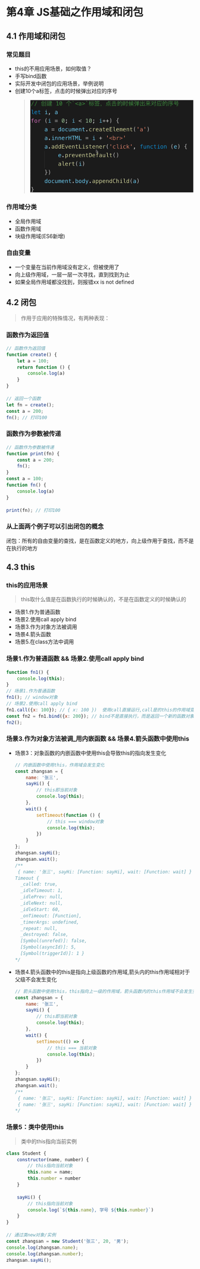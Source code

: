 # 第4章 JS基础之作用域和闭包

## 4.1 作用域和闭包

### 常见题目

+ this的不用应用场景，如何取值？
+ 手写bind函数
+ 实际开发中闭包的应用场景，举例说明
+ 创建10个a标签，点击的时候弹出对应的序号
  > ![4_1_创建10个a标签](images/4_1_创建10个a标签.png)

### 作用域分类

+ 全局作用域
+ 函数作用域
+ 块级作用域(ES6新增)

### 自由变量

+ 一个变量在当前作用域没有定义，但被使用了
+ 向上级作用域，一层一层一次寻找，直到找到为止
+ 如果全局作用域都没找到，则报错xx is not defined

## 4.2 闭包

> 作用于应用的特殊情况，有两种表现：

### 函数作为返回值

```javascript
// 函数作为返回值
function create() {
    let a = 100;
    return function () {
        console.log(a)
    }
}

// 返回一个函数
let fn = create();
const a = 200;
fn(); // 打印100
```

### 函数作为参数被传递

```javascript
// 函数作为参数被传递
function print(fn) {
    const a = 200;
    fn();
}
const a = 100;
function fn() {
    console.log(a)
}

print(fn); // 打印100
```

### 从上面两个例子可以引出闭包的概念

闭包：所有的自由变量的查找，是在函数定义的地方，向上级作用于查找，而不是在执行的地方

## 4.3 this

### this的应用场景

> this取什么值是在函数执行的时候确认的，不是在函数定义的时候确认的

+ 场景1.作为普通函数
+ 场景2.使用call apply bind
+ 场景3.作为对象方法被调用
+ 场景4.箭头函数
+ 场景5.在class方法中调用

### 场景1.作为普通函数 && 场景2.使用call apply bind

```javascript
function fn1() {
    console.log(this);
}
// 场景1.作为普通函数
fn1(); // window对象
// 场景2.使用call apply bind
fn1.call({x: 100}); // { x: 100 })  使用call直接运行,call是的this的作用域变了
const fn2 = fn1.bind({x: 200}); // bind不是直接执行，而是返回一个新的函数对象
fn2(); 
```

### 场景3.作为对象方法被调_用内嵌函数 && 场景4.箭头函数中使用this

+ 场景3：对象函数的内嵌函数中使用this会导致this的指向发生变化
  ```javascript
  // 内嵌函数中使用this，作用域会发生变化
  const zhangsan = {
      name: '张三',
      sayHi() {
          // this即当前对象
          console.log(this);
      },
      wait() {
          setTimeout(function () {
              // this === window对象
              console.log(this);
          })
      }
  };
  zhangsan.sayHi();
  zhangsan.wait();
  /**
   { name: '张三', sayHi: [Function: sayHi], wait: [Function: wait] }
  Timeout {
    _called: true,
    _idleTimeout: 1,
    _idlePrev: null,
    _idleNext: null,
    _idleStart: 60,
    _onTimeout: [Function],
    _timerArgs: undefined,
    _repeat: null,
    _destroyed: false,
    [Symbol(unrefed)]: false,
    [Symbol(asyncId)]: 5,
    [Symbol(triggerId)]: 1 }
  */
  ```
+ 场景4.箭头函数中的this是指向上级函数的作用域,箭头内的this作用域相对于父级不会发生变化
  ```javascript
  // 箭头函数中使用this，this指向上一级的作用域，箭头函数内的this作用域不会发生变化
  const zhangsan = {
      name: '张三',
      sayHi() {
          // this即当前对象
          console.log(this);
      },
      wait() {
          setTimeout(() => {
              // this === 当前对象
              console.log(this);
          })
      }
  };
  zhangsan.sayHi();
  zhangsan.wait();
  /**
   { name: '张三', sayHi: [Function: sayHi], wait: [Function: wait] }
   { name: '张三', sayHi: [Function: sayHi], wait: [Function: wait] }
  */
  ```
### 场景5：类中使用this

> 类中的this指向当前实例

```javascript
class Student {
    constructor(name, number) {
        // this指向当前对象
        this.name = name;
        this.number = number
    }

    sayHi() {
        // this指向当前对象
        console.log(`${this.name}, 学号 ${this.number}`)
    }
}

// 通过类new对象/实例
const zhangsan = new Student('张三', 20, '男');
console.log(zhangsan.name);
console.log(zhangsan.number);
zhangsan.sayHi();
```
